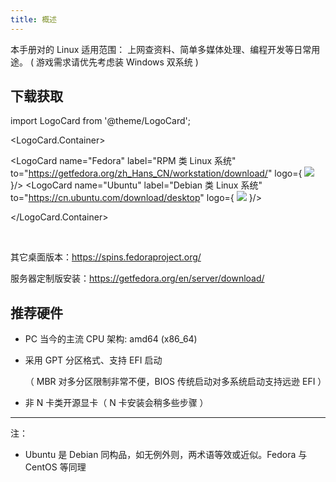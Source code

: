 ```yaml
---
title: 概述
---
```


本手册对的 Linux 适用范围：
上网查资料、简单多媒体处理、编程开发等日常用途。
( 游戏需求请优先考虑装 Windows 双系统 )

## 下载获取

import LogoCard from '@theme/LogoCard';

<LogoCard.Container>

<LogoCard name="Fedora" label="RPM 类 Linux 系统" to="https://getfedora.org/zh_Hans_CN/workstation/download/" logo={ <img src="https://cdn.jsdelivr.net/gh/devicons/devicon/icons/fedora/fedora-plain.svg" /> }/>
<LogoCard name="Ubuntu" label="Debian 类 Linux 系统" to="https://cn.ubuntu.com/download/desktop" logo={ <img src="https://cdn.jsdelivr.net/gh/devicons/devicon/icons/ubuntu/ubuntu-plain.svg" /> }/>

</LogoCard.Container>

<br/>

其它桌面版本：https://spins.fedoraproject.org/

服务器定制版安装：https://getfedora.org/en/server/download/

## 推荐硬件

- PC 当今的主流 CPU 架构: amd64 (x86_64)
- 采用 GPT 分区格式、支持 EFI 启动

  （ MBR 对多分区限制非常不便，BIOS 传统启动对多系统启动支持远逊 EFI ）

- 非 N 卡类开源显卡（ N 卡安装会稍多些步骤 ）

---

注：

- Ubuntu 是 Debian 同构品，如无例外则，两术语等效或近似。Fedora 与 CentOS 等同理
